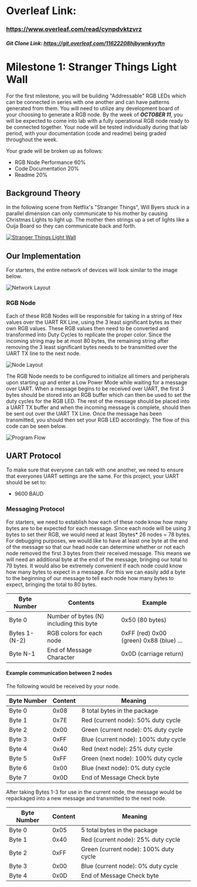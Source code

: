 # Overleaf Link:
### https://www.overleaf.com/read/cynpdvktzvrz
##### Git Clone Link: https://git.overleaf.com/11622208hjbywnkyyftn

# Milestone 1: Stranger Things Light Wall
For the first milestone, you will be building "Addressable" RGB LEDs which can be connected in series with one another and can have patterns generated from them. You will need to utilize any development board of your choosing to generate a RGB node. By the week of _**OCTOBER 11**_, you will be expected to come into lab with a fully operational RGB node ready to be connected together. Your node will be tested individually during that lab period, with your documentation (code and readme) being graded throughout the week.

Your grade will be broken up as follows:
* RGB Node Performance 60%
* Code Documentation 20%
* Readme 20%

## Background Theory
In the following scene from Netflix's "Stranger Things", Will Byers stuck in a parallel dimension can only communicate to his mother by causing Christmas Lights to light up. The mother then strings up a set of lights like a Ouija Board so they can communicate back and forth.

[![Stranger Things Light Wall](https://i.gyazo.com/0ec40d564af88528784912d678e72122.jpg)](https://www.youtube.com/watch?v=BlVN5Ukp7c8 "Stranger Things - Lights Wall Scene [Leg PT-BR]")

## Our Implementation

For starters, the entire network of devices will look similar to the image below.

![Network Layout](https://i.gyazo.com/9786b254eafdff55ef3b9259d1c7dbf9.png)

### RGB Node

Each of these RGB Nodes will be responsible for taking in a string of Hex values over the UART RX Line, using the 3 least significant bytes as their own RGB values. These RGB values then need to be converted and transformed into Duty Cycles to replicate the proper color. Since the incoming string may be at most 80 bytes, the remaining string after removing the 3 least significant bytes needs to be transmitted over the UART TX line to the next node.

![Node Layout](https://i.gyazo.com/b9eb35f557c10cead61346034936084b.png)

The RGB Node needs to be configured to initialize all timers and peripherals upon starting up and enter a Low Power Mode while waiting for a message over UART. When a message begins to be received over UART, the first 3 bytes should be stored into an RGB buffer which can then be used to set the duty cycles for the RGB LED. The rest of the message should be placed into a UART TX buffer and when the incoming message is complete, should then be sent out over the UART TX Line. Once the message has been transmitted, you should then set your RGB LED accordingly. The flow of this code can be seen below.

![Program Flow](https://i.gyazo.com/2cd40704327b558c01df0fb9c098e0e1.png)

## UART Protocol
To make sure that everyone can talk with one another, we need to ensure that everyones UART settings are the same. For this project, your UART should be set to:
* 9600 BAUD

### Messaging Protocol
For starters, we need to establish how each of these node know how many bytes are to be expected for each message. Since each node will be using 3 bytes to set their RGB, we would need at least 3bytes\* 26 nodes = 78 bytes. For debugging purposes, we would like to have at least one byte at the end of the message so that our head node can determine whether or not each node removed the first 3 bytes from their received message. This means we will need an additional byte at the end of the message, bringing our total to 79 bytes. It would also be extremely convenient if each node could know how many bytes to expect in a message. For this we can easily add a byte to the beginning of our message to tell each node how many bytes to expect, bringing the total to 80 bytes. 

| Byte Number |  Contents | Example |
| ----------- | --------- | ------- |
| Byte 0      | Number of bytes (N) including this byte | 0x50 (80 bytes) |
| Bytes 1-(N-2) | RGB colors for each node | 0xFF (red) 0x00 (green) 0x88 (blue) ... |
| Byte N-1 | End of Message Character | 0x0D (carriage return) |

#### Example communication between 2 nodes
The following would be received by your node.

| Byte Number | Content | Meaning |
| ----------- | ------- | ------- |
| Byte 0      | 0x08    | 8 total bytes in the package |
| Byte 1      | 0x7E    | Red (current node): 50% duty cycle |
| Byte 2      | 0x00    | Green (current node): 0% duty cycle |
| Byte 3      | 0xFF    | Blue (current node): 100% duty cycle |
| Byte 4      | 0x40    | Red (next node): 25% duty cycle |
| Byte 5      | 0xFF    | Green (next node): 100% duty cycle |
| Byte 6      | 0x00    | Blue (next node): 0% duty cycle |
| Byte 7      | 0x0D    | End of Message Check byte |

After taking Bytes 1-3 for use in the current node, the message would be repackaged into a new message and transmitted to the next node.

| Byte Number | Content | Meaning |
| ----------- | ------- | ------- |
| Byte 0      | 0x05    | 5 total bytes in the package |
| Byte 1      | 0x40    | Red (current node): 25% duty cycle |
| Byte 2      | 0xFF    | Green (current node): 100% duty cycle |
| Byte 3      | 0x00    | Blue (current node): 0% duty cycle |
| Byte 4      | 0x0D    | End of Message Check byte |

